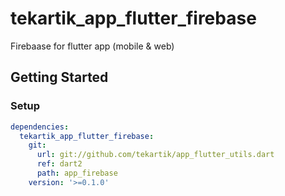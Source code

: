 # tekartik_app_flutter_firebase

Firebaase for flutter app (mobile & web)

## Getting Started

### Setup

```yaml
dependencies:
  tekartik_app_flutter_firebase:
    git:
      url: git://github.com/tekartik/app_flutter_utils.dart
      ref: dart2
      path: app_firebase
    version: '>=0.1.0'
```

